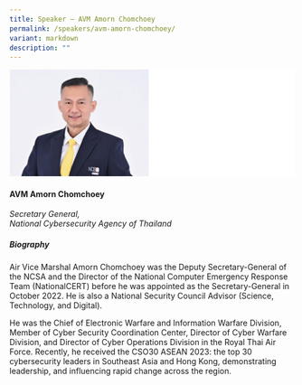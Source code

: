 ```yaml
---
title: Speaker – AVM Amorn Chomchoey
permalink: /speakers/avm-amorn-chomchoey/
variant: markdown
description: ""
---
```


![](/images/2025%20speakers/AVM_Amorn_Chomchoey.png)
#### **AVM Amorn Chomchoey**

*Secretary General, <br>National Cybersecurity Agency of Thailand*

##### **Biography**
Air Vice Marshal Amorn Chomchoey was the Deputy Secretary-General of the NCSA and the Director of the National Computer Emergency Response Team (NationalCERT) before he was appointed as the Secretary-General in October 2022. He is also a National Security Council Advisor (Science, Technology, and Digital).

He was the Chief of Electronic Warfare and Information Warfare Division, Member of Cyber Security Coordination Center, Director of Cyber Warfare Division, and Director of Cyber Operations Division in the Royal Thai Air Force. Recently, he received the CSO30 ASEAN 2023: the top 30 cybersecurity leaders in Southeast Asia and Hong Kong, demonstrating leadership, and influencing rapid change across the region.